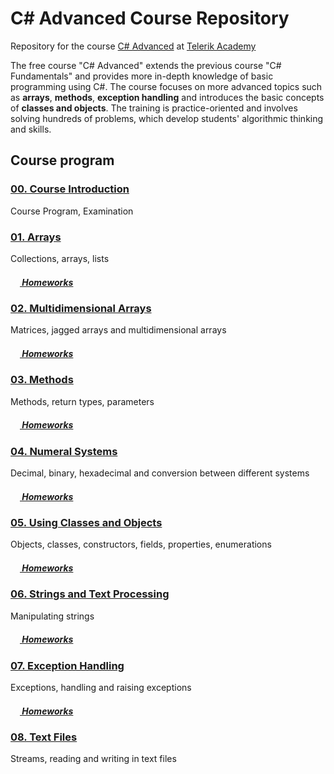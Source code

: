 #   C# Advanced Course Repository

Repository for the course [C# Advanced](http://telerikacademy.com/Courses/Courses/Details/331) at [Telerik Academy](http://telerikacademy.com)

The free course "C# Advanced" extends the previous course "C# Fundamentals" and provides more in-depth knowledge of basic programming using C#. The course focuses on more advanced topics such as **arrays**, **methods**, **exception handling** and introduces the basic concepts of **classes and objects**.
The training is practice-oriented and involves solving hundreds of problems, which develop students' algorithmic thinking and skills.

## Course program

### [00. Course Introduction](https://github.com/samuilmihaylov/Telerik-Academy/tree/master/CSharp-Programming/CSharp-Part-2/Topics/00.%20Course-Intro)

Course Program, Examination


### [01. Arrays](https://github.com/samuilmihaylov/Telerik-Academy/tree/master/CSharp-Programming/CSharp-Part-2/Topics/01.%20Arrays)

Collections, arrays, lists

##### [<img src="https://raw.githubusercontent.com/TelerikAcademy/Common/master/icons/homework.png" height="15"> Homeworks](https://github.com/samuilmihaylov/Telerik-Academy/tree/master/CSharp-Programming/CSharp-Part-2/Homeworks/01.%20Arrays-Homework)


### [02. Multidimensional Arrays](https://github.com/samuilmihaylov/Telerik-Academy/tree/master/CSharp-Programming/CSharp-Part-2/Topics/02.%20Multidimensional-Arrays)

Matrices, jagged arrays and multidimensional arrays

##### [<img src="https://raw.githubusercontent.com/TelerikAcademy/Common/master/icons/homework.png" height="15"> Homeworks](https://github.com/samuilmihaylov/Telerik-Academy/tree/master/CSharp-Programming/CSharp-Part-2/Homeworks/02.%20Multidimensional-Arrays-Homework)


### [03. Methods](https://github.com/samuilmihaylov/Telerik-Academy/tree/master/CSharp-Programming/CSharp-Part-2/Topics/03.%20Methods)

Methods, return types, parameters

##### [<img src="https://raw.githubusercontent.com/TelerikAcademy/Common/master/icons/homework.png" height="15"> Homeworks](https://github.com/samuilmihaylov/Telerik-Academy/tree/master/CSharp-Programming/CSharp-Part-2/Homeworks/03.%20Methods-Homework)


### [04. Numeral Systems](https://github.com/samuilmihaylov/Telerik-Academy/tree/master/CSharp-Programming/CSharp-Part-2/Topics/04.%20Numeral-Systems)

Decimal, binary, hexadecimal and conversion between different systems

##### [<img src="https://raw.githubusercontent.com/TelerikAcademy/Common/master/icons/homework.png" height="15"> Homeworks](https://github.com/samuilmihaylov/Telerik-Academy/tree/master/CSharp-Programming/CSharp-Part-2/Homeworks/04.%20Numeral-Systems-Homework)


### [05. Using Classes and Objects](https://github.com/samuilmihaylov/Telerik-Academy/tree/master/CSharp-Programming/CSharp-Part-2/Topics/05.%20Using-Classes-and-Objects)

Objects, classes, constructors, fields, properties, enumerations

##### [<img src="https://raw.githubusercontent.com/TelerikAcademy/Common/master/icons/homework.png" height="15"> Homeworks](https://github.com/samuilmihaylov/Telerik-Academy/tree/master/CSharp-Programming/CSharp-Part-2/Homeworks/05.%20Using-Classes-and-Objects-Homework)


### [06. Strings and Text Processing](https://github.com/samuilmihaylov/Telerik-Academy/tree/master/CSharp-Programming/CSharp-Part-2/Topics/06.%20Strings-and-Text-Processing)

Manipulating strings

##### [<img src="https://raw.githubusercontent.com/TelerikAcademy/Common/master/icons/homework.png" height="15"> Homeworks](https://github.com/samuilmihaylov/Telerik-Academy/tree/master/CSharp-Programming/CSharp-Part-2/Homeworks/06.%20Strings-and-Text-Processing-Homework)


### [07. Exception Handling](https://github.com/samuilmihaylov/Telerik-Academy/tree/master/CSharp-Programming/CSharp-Part-2/Topics/07.%20Exception-Handling)

Exceptions, handling and raising exceptions

##### [<img src="https://raw.githubusercontent.com/TelerikAcademy/Common/master/icons/homework.png" height="15"> Homeworks](https://github.com/samuilmihaylov/Telerik-Academy/tree/master/CSharp-Programming/CSharp-Part-2/Homeworks/07.%20Exception-Handling-Homework)


### [08. Text Files](https://github.com/samuilmihaylov/Telerik-Academy/tree/master/CSharp-Programming/CSharp-Part-2/Topics/08.%20Text-Files)

Streams, reading and writing in text files



